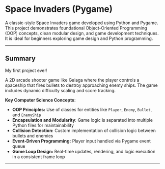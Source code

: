 # Space Invaders (Pygame)

A classic-style Space Invaders game developed using Python and Pygame. This project demonstrates foundational Object-Oriented Programming (OOP) concepts, clean modular design, and game development techniques. It is ideal for beginners exploring game design and Python programming.

---

## Summary

My first project ever!

A 2D arcade shooter game like Galaga where the player controls a spaceship that fires bullets to destroy approaching enemy ships. The game includes dynamic difficulty scaling and score tracking.

**Key Computer Science Concepts:**

- **OOP Principles:** Use of classes for entities like `Player`, `Enemy`, `Bullet`, and `EnemyShip`
- **Encapsulation and Modularity:** Game logic is separated into multiple Python files for maintainability
- **Collision Detection:** Custom implementation of collision logic between bullets and enemies
- **Event-Driven Programming:** Player input handled via Pygame event queue
- **Game Loop Design:** Real-time updates, rendering, and logic execution in a consistent frame loop

---

